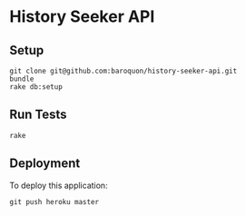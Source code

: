 # History Seeker API

## Setup

    git clone git@github.com:baroquon/history-seeker-api.git
    bundle
    rake db:setup

## Run Tests

    rake

## Deployment

To deploy this application:

    git push heroku master


